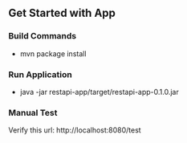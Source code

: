 
## Get Started with App

### Build Commands
* mvn package install


### Run Application

* java -jar restapi-app/target/restapi-app-0.1.0.jar

### Manual Test

Verify this url: http://localhost:8080/test